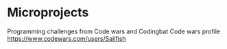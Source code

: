# Microprojects
Programming challenges from Code wars and Codingbat
Code wars profile https://www.codewars.com/users/Sailfish
